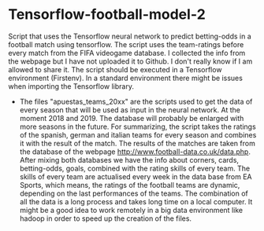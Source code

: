 # Tensorflow-football-model-2

Script that uses the Tensorflow neural network to predict betting-odds in a football match using tensorflow. 
The script uses the team-ratings before every match from the FIFA videogame database. I collected the info from
the webpage but I have not uploaded it to Github. I don't really know if I am allowed to share it. The script should 
be executed in a Tensorflow environment (Firstenv). In a standard environment there might be issues when importing the 
Tensorflow library.

- The files "apuestas_teams_20xx" are the scripts used to get the data of every season that will be used as input in the 
neural network. At the moment 2018 and 2019. The database will probably be enlarged with more seasons in the future.
For summarizing, the script takes the ratings of the spanish, german and italian teams for every season and
combines it with the result of the match. The results of the matches are taken from the database of the webpage http://www.football-data.co.uk/data.php. After mixing both databases we have the info about corners, cards, betting-odds,
goals, combined with the rating skills of every team. The skills of every team are actualised every week in the data
base from EA Sports, which means, the ratings of the football teams are dynamic, depending on the last performances of
the teams. The combination of all the data is a long process and takes long time on a local computer. It might be a good idea
to work remotely in a big data environment like hadoop in order to speed up the creation of the files.
